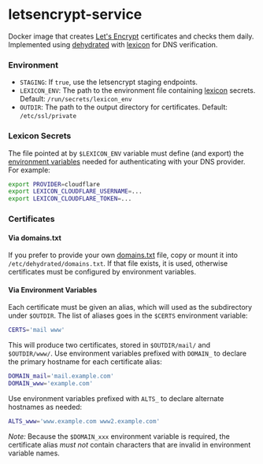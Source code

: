 # letsencrypt-service

Docker image that creates [Let's Encrypt][2] certificates and checks them
daily. Implemented using [dehydrated][1] with [lexicon][3] for DNS
verification.

### Environment

* `STAGING`: If `true`, use the letsencrypt staging endpoints.
* `LEXICON_ENV`: The path to the environment file containing [lexicon][3]
  secrets. Default: `/run/secrets/lexicon_env`
* `OUTDIR`: The path to the output directory for certificates. Default:
  `/etc/ssl/private`

### Lexicon Secrets

The file pointed at by `$LEXICON_ENV` variable must define (and export) the
[environment variables][5] needed for authenticating with your DNS provider.
For example:

```bash
export PROVIDER=cloudflare
export LEXICON_CLOUDFLARE_USERNAME=...
export LEXICON_CLOUDFLARE_TOKEN=...
```

### Certificates

#### Via domains.txt

If you prefer to provide your own [domains.txt][4] file, copy or mount it into
`/etc/dehydrated/domains.txt`. If that file exists, it is used, otherwise
certificates must be configured by environment variables.

#### Via Environment Variables

Each certificate must be given an alias, which will used as the subdirectory
under `$OUTDIR`. The list of aliases goes in the `$CERTS` environment variable:

```bash
CERTS='mail www'
```

This will produce two certificates, stored in `$OUTDIR/mail/` and
`$OUTDIR/www/`. Use environment variables prefixed with `DOMAIN_` to declare
the primary hostname for each certificate alias:

```bash
DOMAIN_mail='mail.example.com'
DOMAIN_www='example.com'
```

Use environment variables prefixed with `ALTS_` to declare alternate hostnames
as needed:

```bash
ALTS_www='www.example.com www2.example.com'
```

*Note:* Because the `$DOMAIN_xxx` environment variable is required, the
certificate alias _must not_ contain characters that are invalid in environment
variable names.

[1]: https://dehydrated.io/
[2]: https://letsencrypt.org/
[3]: https://github.com/AnalogJ/lexicon
[4]: https://github.com/dehydrated-io/dehydrated/blob/master/docs/domains_txt.md
[5]: https://github.com/AnalogJ/lexicon#environmental-variables
